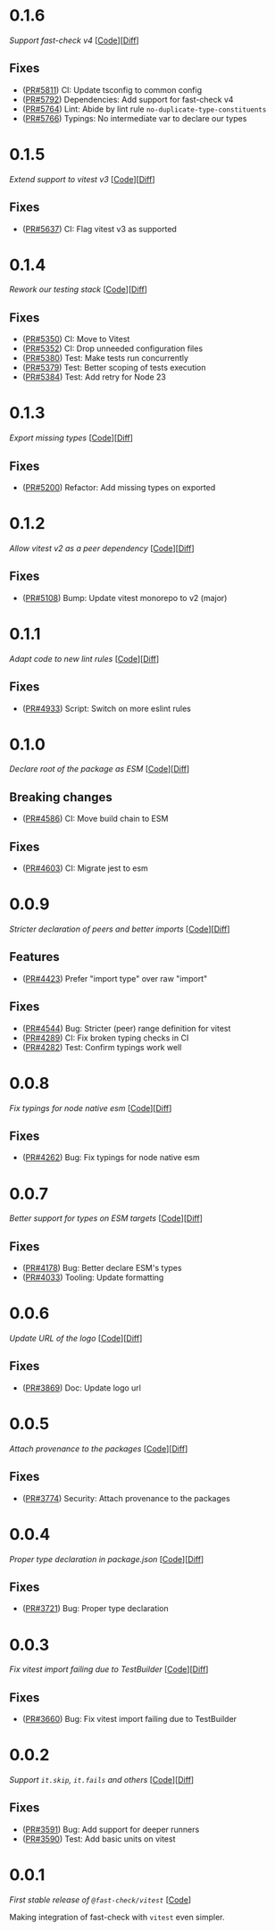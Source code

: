 # 0.1.6

_Support fast-check v4_
[[Code](https://github.com/dubzzz/fast-check/tree/vitest%2Fv0.1.6)][[Diff](https://github.com/dubzzz/fast-check/compare/vitest%2Fv0.1.5...vitest%2Fv0.1.6)]

## Fixes

- ([PR#5811](https://github.com/dubzzz/fast-check/pull/5811)) CI: Update tsconfig to common config
- ([PR#5792](https://github.com/dubzzz/fast-check/pull/5792)) Dependencies: Add support for fast-check v4
- ([PR#5764](https://github.com/dubzzz/fast-check/pull/5764)) Lint: Abide by lint rule `no-duplicate-type-constituents`
- ([PR#5766](https://github.com/dubzzz/fast-check/pull/5766)) Typings: No intermediate var to declare our types

# 0.1.5

_Extend support to vitest v3_
[[Code](https://github.com/dubzzz/fast-check/tree/vitest%2Fv0.1.5)][[Diff](https://github.com/dubzzz/fast-check/compare/vitest%2Fv0.1.4...vitest%2Fv0.1.5)]

## Fixes

- ([PR#5637](https://github.com/dubzzz/fast-check/pull/5637)) CI: Flag vitest v3 as supported

# 0.1.4

_Rework our testing stack_
[[Code](https://github.com/dubzzz/fast-check/tree/vitest%2Fv0.1.4)][[Diff](https://github.com/dubzzz/fast-check/compare/vitest%2Fv0.1.3...vitest%2Fv0.1.4)]

## Fixes

- ([PR#5350](https://github.com/dubzzz/fast-check/pull/5350)) CI: Move to Vitest
- ([PR#5352](https://github.com/dubzzz/fast-check/pull/5352)) CI: Drop unneeded configuration files
- ([PR#5380](https://github.com/dubzzz/fast-check/pull/5380)) Test: Make tests run concurrently
- ([PR#5379](https://github.com/dubzzz/fast-check/pull/5379)) Test: Better scoping of tests execution
- ([PR#5384](https://github.com/dubzzz/fast-check/pull/5384)) Test: Add retry for Node 23

# 0.1.3

_Export missing types_
[[Code](https://github.com/dubzzz/fast-check/tree/vitest%2Fv0.1.3)][[Diff](https://github.com/dubzzz/fast-check/compare/vitest%2Fv0.1.2...vitest%2Fv0.1.3)]

## Fixes

- ([PR#5200](https://github.com/dubzzz/fast-check/pull/5200)) Refactor: Add missing types on exported

# 0.1.2

_Allow vitest v2 as a peer dependency_
[[Code](https://github.com/dubzzz/fast-check/tree/vitest%2Fv0.1.2)][[Diff](https://github.com/dubzzz/fast-check/compare/vitest%2Fv0.1.1...vitest%2Fv0.1.2)]

## Fixes

- ([PR#5108](https://github.com/dubzzz/fast-check/pull/5108)) Bump: Update vitest monorepo to v2 (major)

# 0.1.1

_Adapt code to new lint rules_
[[Code](https://github.com/dubzzz/fast-check/tree/vitest%2Fv0.1.1)][[Diff](https://github.com/dubzzz/fast-check/compare/vitest%2Fv0.1.0...vitest%2Fv0.1.1)]

## Fixes

- ([PR#4933](https://github.com/dubzzz/fast-check/pull/4933)) Script: Switch on more eslint rules

# 0.1.0

_Declare root of the package as ESM_
[[Code](https://github.com/dubzzz/fast-check/tree/vitest%2Fv0.1.0)][[Diff](https://github.com/dubzzz/fast-check/compare/vitest%2Fv0.0.9...vitest%2Fv0.1.0)]

## Breaking changes

- ([PR#4586](https://github.com/dubzzz/fast-check/pull/4586)) CI: Move build chain to ESM

## Fixes

- ([PR#4603](https://github.com/dubzzz/fast-check/pull/4603)) CI: Migrate jest to esm

# 0.0.9

_Stricter declaration of peers and better imports_
[[Code](https://github.com/dubzzz/fast-check/tree/vitest%2Fv0.0.9)][[Diff](https://github.com/dubzzz/fast-check/compare/vitest%2Fv0.0.8...vitest%2Fv0.0.9)]

## Features

- ([PR#4423](https://github.com/dubzzz/fast-check/pull/4423)) Prefer "import type" over raw "import"

## Fixes

- ([PR#4544](https://github.com/dubzzz/fast-check/pull/4544)) Bug: Stricter (peer) range definition for vitest
- ([PR#4289](https://github.com/dubzzz/fast-check/pull/4289)) CI: Fix broken typing checks in CI
- ([PR#4282](https://github.com/dubzzz/fast-check/pull/4282)) Test: Confirm typings work well

# 0.0.8

_Fix typings for node native esm_
[[Code](https://github.com/dubzzz/fast-check/tree/vitest%2Fv0.0.8)][[Diff](https://github.com/dubzzz/fast-check/compare/vitest%2Fv0.0.7...vitest%2Fv0.0.8)]

## Fixes

- ([PR#4262](https://github.com/dubzzz/fast-check/pull/4262)) Bug: Fix typings for node native esm

# 0.0.7

_Better support for types on ESM targets_
[[Code](https://github.com/dubzzz/fast-check/tree/vitest%2Fv0.0.7)][[Diff](https://github.com/dubzzz/fast-check/compare/vitest%2Fv0.0.6...vitest%2Fv0.0.7)]

## Fixes

- ([PR#4178](https://github.com/dubzzz/fast-check/pull/4178)) Bug: Better declare ESM's types
- ([PR#4033](https://github.com/dubzzz/fast-check/pull/4033)) Tooling: Update formatting

# 0.0.6

_Update URL of the logo_
[[Code](https://github.com/dubzzz/fast-check/tree/vitest%2Fv0.0.6)][[Diff](https://github.com/dubzzz/fast-check/compare/vitest%2Fv0.0.5...vitest%2Fv0.0.6)]

## Fixes

- ([PR#3869](https://github.com/dubzzz/fast-check/pull/3869)) Doc: Update logo url

# 0.0.5

_Attach provenance to the packages_
[[Code](https://github.com/dubzzz/fast-check/tree/vitest%2Fv0.0.5)][[Diff](https://github.com/dubzzz/fast-check/compare/vitest%2Fv0.0.4...vitest%2Fv0.0.5)]

## Fixes

- ([PR#3774](https://github.com/dubzzz/fast-check/pull/3774)) Security: Attach provenance to the packages

# 0.0.4

_Proper type declaration in package.json_
[[Code](https://github.com/dubzzz/fast-check/tree/vitest%2Fv0.0.4)][[Diff](https://github.com/dubzzz/fast-check/compare/vitest%2Fv0.0.3...vitest%2Fv0.0.4)]

## Fixes

- ([PR#3721](https://github.com/dubzzz/fast-check/pull/3721)) Bug: Proper type declaration

# 0.0.3

_Fix vitest import failing due to TestBuilder_
[[Code](https://github.com/dubzzz/fast-check/tree/vitest%2Fv0.0.3)][[Diff](https://github.com/dubzzz/fast-check/compare/vitest%2Fv0.0.2...vitest%2Fv0.0.3)]

## Fixes

- ([PR#3660](https://github.com/dubzzz/fast-check/pull/3660)) Bug: Fix vitest import failing due to TestBuilder

# 0.0.2

_Support `it.skip`, `it.fails` and others_
[[Code](https://github.com/dubzzz/fast-check/tree/vitest%2Fv0.0.2)][[Diff](https://github.com/dubzzz/fast-check/compare/vitest%2Fv0.0.1...vitest%2Fv0.0.2)]

## Fixes

- ([PR#3591](https://github.com/dubzzz/fast-check/pull/3591)) Bug: Add support for deeper runners
- ([PR#3590](https://github.com/dubzzz/fast-check/pull/3590)) Test: Add basic units on vitest

# 0.0.1

_First stable release of `@fast-check/vitest`_
[[Code](https://github.com/dubzzz/fast-check/tree/vitest%2Fv0.0.1)]

Making integration of fast-check with `vitest` even simpler.
